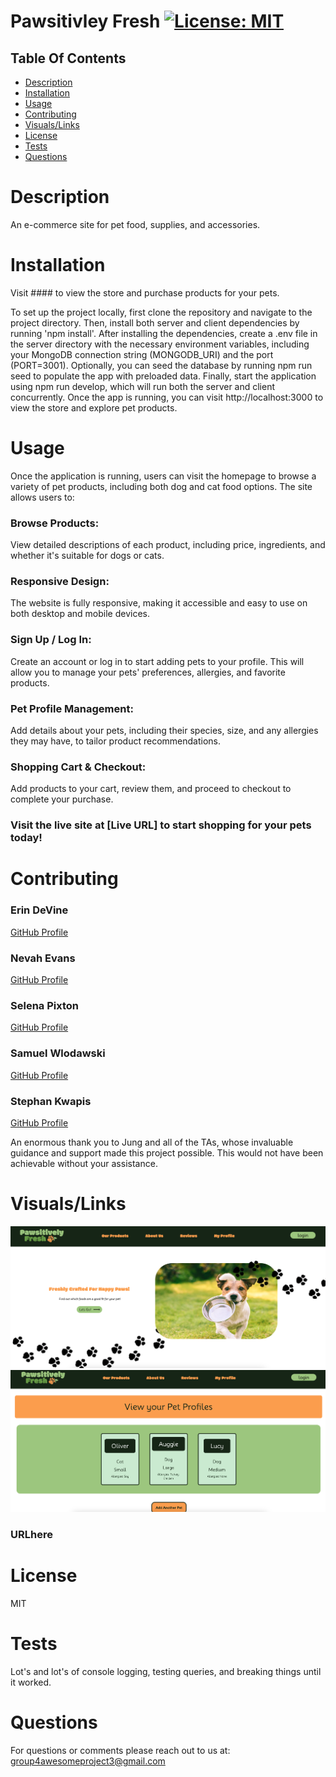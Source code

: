 

# Pawsitivley Fresh 	 [![License: MIT](https://img.shields.io/badge/License-MIT-yellow.svg)](https://opensource.org/licenses/MIT) 

## Table Of Contents
- [Description](#description)
- [Installation](#installation)
- [Usage](#usage)
- [Contributing](#contributing)
- [Visuals/Links](#visualslinks)
- [License](#license)
- [Tests](#tests)
- [Questions](#questions)



# Description
An e-commerce site for pet food, supplies, and accessories. 

# Installation
Visit #### to view the store and purchase products for your pets.

To set up the project locally, first clone the repository and navigate to the project directory. Then, install both server and client dependencies by running 'npm install'. After installing the dependencies, create a .env file in the server directory with the necessary environment variables, including your MongoDB connection string (MONGODB_URI) and the port (PORT=3001). Optionally, you can seed the database by running npm run seed to populate the app with preloaded data. Finally, start the application using npm run develop, which will run both the server and client concurrently. Once the app is running, you can visit http://localhost:3000 to view the store and explore pet products.

# Usage
Once the application is running, users can visit the homepage to browse a variety of pet products, including both dog and cat food options. The site allows users to:

### Browse Products: 
View detailed descriptions of each product, including price, ingredients, and whether it's suitable for dogs or cats.
### Responsive Design: 
The website is fully responsive, making it accessible and easy to use on both desktop and mobile devices.
### Sign Up / Log In: 
Create an account or log in to start adding pets to your profile. This will allow you to manage your pets' preferences, allergies, and favorite products.
### Pet Profile Management: 
Add details about your pets, including their species, size, and any allergies they may have, to tailor product recommendations.
### Shopping Cart & Checkout: 
Add products to your cart, review them, and proceed to checkout to complete your purchase.

### Visit the live site at [Live URL] to start shopping for your pets today!

# Contributing
### Erin DeVine 
[GitHub Profile](https://github.com/erindevine0229)
### Nevah Evans
[GitHub Profile](https://github.com/nevah-evans)
### Selena Pixton
[GitHub Profile](https://github.com/selenapix)
### Samuel Wlodawski
[GitHub Profile](https://github.com/swlodawski)
### Stephan Kwapis
[GitHub Profile](https://github.com/sdkwapis)

An enormous thank you to Jung and all of the TAs, whose invaluable guidance and support made this project possible. This would not have been achievable without your assistance.

# Visuals/Links
<img src="./client/src/assets/images/homepage.png">
<img src="./client/src/assets/images/userprof.png">

### URLhere

# License
MIT

# Tests
Lot's and lot's of console logging, testing queries, and breaking things until it worked.

# Questions
For questions or comments please reach out to us at: group4awesomeproject3@gmail.com